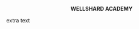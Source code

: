 <p style="font-family: Luminari"> 

<p align="center"><b>WELLSHARD ACADEMY</b></p>

extra text

</p>
